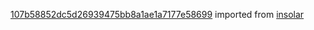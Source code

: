 [107b58852dc5d26939475bb8a1ae1a7177e58699](https://github.com/insolar/insolar/commit/107b58852dc5d26939475bb8a1ae1a7177e58699) imported from [insolar](https://github.com/insolar/insolar)
